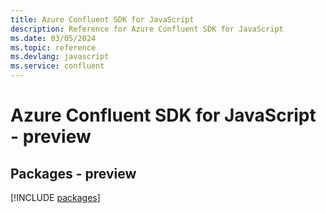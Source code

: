 ```yaml
---
title: Azure Confluent SDK for JavaScript
description: Reference for Azure Confluent SDK for JavaScript
ms.date: 03/05/2024
ms.topic: reference
ms.devlang: javascript
ms.service: confluent
---
```

# Azure Confluent SDK for JavaScript - preview
## Packages - preview
[!INCLUDE [packages](confluent-index.md)]